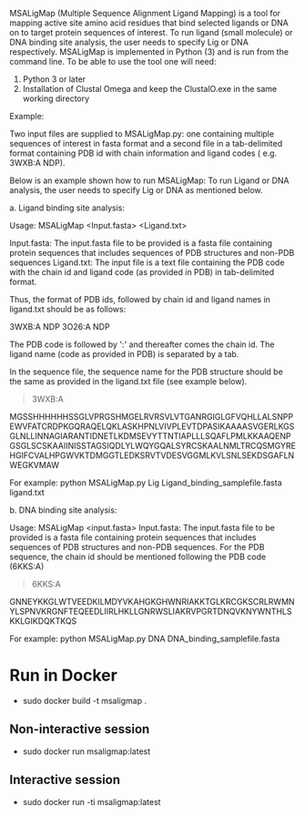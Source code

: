 MSALigMap (Multiple Sequence Alignment Ligand Mapping) is a tool for mapping active site amino acid residues that bind selected ligands or DNA on to target protein sequences of interest. To run ligand (small molecule) or DNA binding site analysis, the user needs to specify Lig or DNA respectively.
MSALigMap is implemented in Python (3) and is run from the command line. To be able to use the tool one will need:

1. Python 3 or later 
2. Installation of Clustal Omega and keep the ClustalO.exe in the same working directory

Example:

Two input files are supplied to MSALigMap.py: one containing multiple sequences of interest in fasta format and a second file in a tab-delimited format containing PDB id with chain information and ligand codes ( e.g. 3WXB:A	NDP).

Below is an example shown how to run MSALigMap:
To run Ligand or DNA analysis, the user needs to specify Lig or DNA as mentioned below.

a. Ligand binding site analysis:

Usage: MSALigMap <Lig> <Input.fasta> <Ligand.txt>
  
Input.fasta: The input.fasta file to be provided is a fasta file containing protein sequences that includes sequences of PDB structures and non-PDB sequences
Ligand.txt: The input file is a text file containing the PDB code with the chain id and ligand code (as provided in PDB) in tab-delimited format. 

Thus, the format of PDB ids, followed by chain id and ligand names in ligand.txt should be as follows:

3WXB:A	NDP
3O26:A	NDP

The PDB code is followed by ':' and thereafter comes the chain id. The ligand name (code as provided in PDB) is separated by a tab.

In the sequence file, the sequence name for the PDB structure should be the same as provided in the ligand.txt file (see example below).

>3WXB:A

MGSSHHHHHHSSGLVPRGSHMGELRVRSVLVTGANRGIGLGFVQHLLALSNPPEWVFATCRDPKGQRAQELQKLASKHPNLVIVPLEVTDPASIKAAAASVGERLKGSGLNLLINNAGIARANTIDNETLKDMSEVYTTNTIAPLLLSQAFLPMLKKAAQENPGSGLSCSKAAIINISSTAGSIQDLYLWQYGQALSYRCSKAALNMLTRCQSMGYREHGIFCVALHPGWVKTDMGGTLEDKSRVTVDESVGGMLKVLSNLSEKDSGAFLNWEGKVMAW

For example: python MSALigMap.py Lig Ligand_binding_samplefile.fasta ligand.txt

b. DNA binding site analysis:
  
Usage: MSALigMap <DNA> <input.fasta> 
Input.fasta: The input.fasta file to be provided is a fasta file containing protein sequences that includes sequences of PDB structures and non-PDB sequences. For the PDB sequence, the chain id should be mentioned following the PDB code (6KKS:A)
>6KKS:A

GNNEYKKGLWTVEEDKILMDYVKAHGKGHWNRIAKKTGLKRCGKSCRLRWMNYLSPNVKRGNFTEQEEDLIIRLHKLLGNRWSLIAKRVPGRTDNQVKNYWNTHLSKKLGIKDQKTKQS


For example: python MSALigMap.py DNA DNA_binding_samplefile.fasta

# Run in Docker
* sudo docker build -t msaligmap .

## Non-interactive session
* sudo docker run msaligmap:latest

## Interactive session
* sudo docker run -ti msaligmap:latest

